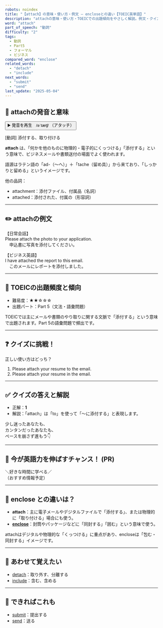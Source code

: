 ```yaml
---
robots: noindex
title: "【attach】の意味・使い方・例文 ― encloseとの違い【TOEIC英単語】"
description: "attachの意味・使い方・TOEICでの出題傾向をやさしく解説。例文・クイズ付きでencloseとの違いもわかりやすく学べます。"
word: "attach"
part_of_speech: "動詞"
difficulty: "2"
tags:
  - 動詞
  - Part5
  - フォーマル
  - ビジネス
compared_word: "enclose"
related_words:
  - "detach"
  - "include"
next_words:
  - "submit"
  - "send"
last_update: "2025-05-04"
---
```


## 🔰 attachの発音と意味

<button class="play-audio" onclick="playTTS('attach')">
  <span class="play-audio-main">
    ▶️ 発音を再生　/əˈtætʃ/
  </span>
  <span class="play-audio-sub">
    （アタッチ）
  </span>
</button>

[動詞] 添付する、取り付ける

**attach** は、「何かを他のものに物理的・電子的にくっつける」「添付する」という意味で、ビジネスメールや書類送付の場面でよく使われます。

語源はラテン語の「ad-（～へ）」＋「tache（留め具）」から来ており、「しっかりと留める」というイメージです。

他の品詞：  
- attachment：添付ファイル、付属品（名詞）
- attached：添付された、付属の（形容詞）

---

## ✏️ attachの例文

【日常会話】  
Please attach the photo to your application.  
　申込書に写真を添付してください。

【ビジネス英語】  
I have attached the report to this email.  
　このメールにレポートを添付しました。

---

## 🎯 TOEICの出題頻度と傾向

- 難易度：★★☆☆☆
- 出題パート：Part 5（文法・語彙問題）

TOEICでは主にメールや書類のやり取りに関する文脈で「添付する」という意味で出題されます。Part 5の語彙問題で頻出です。

---

## ❓ クイズに挑戦！

正しい使い方はどっち？

1. Please attach your resume to the email.  
2. Please attach your resume in the email.

---

## ✅ クイズの答えと解説

- 正解：**1**
- 解説：「attach」は「to」を使って「～に添付する」と表現します。

少し迷ったあなたも、  
カンタンだったあなたも、  
ペースを崩さず進もう👇️

---

## 🚀 今が英語力を伸ばすチャンス！ (PR)

<div class="info-center">
＼好きな時間に学べる／<br>  
（おすすめ情報予定）
</div>

---

## 🤔  enclose との違いは？

- **attach**：主に電子メールやデジタルファイルで「添付する」、または物理的に「取り付ける」場合にも使う。
- **[enclose](/word/enclose/)**：封筒やパッケージなどに「同封する」「囲む」という意味で使う。

attachはデジタルや物理的な「くっつける」に重点があり、encloseは「包む・同封する」イメージです。

---

## 🧩 あわせて覚えたい

- [detach](/word/detach/)：取り外す、分離する
- [include](/word/include/)：含む、含める

---

## 📖 できればこれも

- [submit](/word/submit/)：提出する
- [send](/word/send/)：送る

<!-- cvid: aid18_bid36 -->
